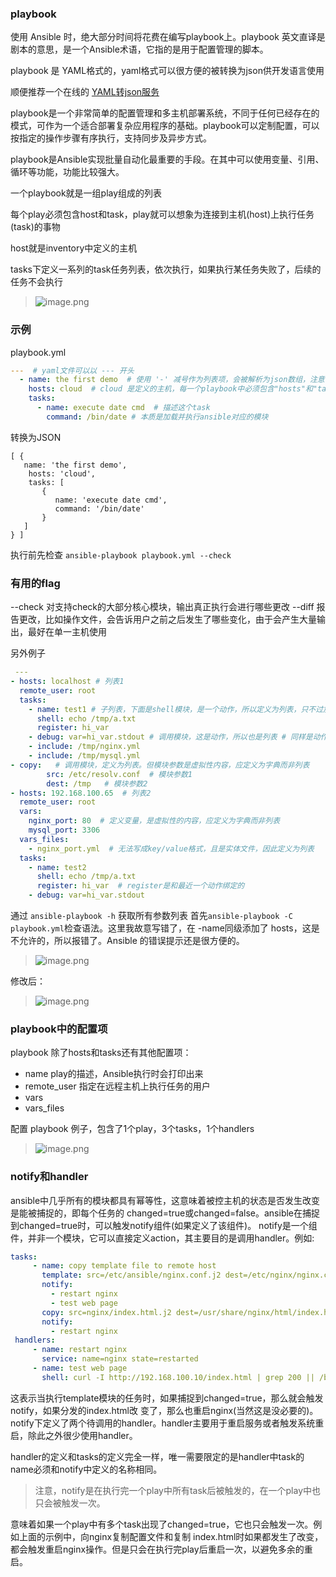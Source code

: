 ### playbook
使用 Ansible 时，绝大部分时间将花费在编写playbook上。playbook 英文直译是剧本的意思，是一个Ansible术语，它指的是用于配置管理的脚本。

playbook 是 YAML格式的，yaml格式可以很方便的被转换为json供开发语言使用

顺便推荐一个在线的 [YAML转json服务](http://nodeca.github.io/js-yaml/)

playbook是一个非常简单的配置管理和多主机部署系统，不同于任何已经存在的模式，可作为一个适合部署复杂应用程序的基础。playbook可以定制配置，可以按指定的操作步骤有序执行，支持同步及异步方式。

playbook是Ansible实现批量自动化最重要的手段。在其中可以使用变量、引用、循环等功能，功能比较强大。

一个playbook就是一组play组成的列表

每个play必须包含host和task，play就可以想象为连接到主机(host)上执行任务(task)的事物

host就是inventory中定义的主机

tasks下定义一系列的task任务列表，依次执行，如果执行某任务失败了，后续的任务不会执行

> ![image.png](https://upload-images.jianshu.io/upload_images/71414-7deca4044e5f29db.png?imageMogr2/auto-orient/strip%7CimageView2/2/w/1240)

### 示例
playbook.yml
```yaml
---  # yaml文件可以以 --- 开头
  - name: the first demo  # 使用 '-' 减号作为列表项，会被解析为json数组，注意在playbook中name属性不是必须的，表示描述，表示圈定一个范围，范围内的项都属于该列表。
    hosts: cloud  # cloud 是定义的主机，每一个playbook中必须包含"hosts"和"tasks"项
    tasks:
      - name: execute date cmd  # 描述这个task
        command: /bin/date # 本质是加载并执行ansible对应的模块
```
转换为JSON
```
[ { 
   name: 'the first demo',
    hosts: 'cloud',
    tasks: [ 
       { 
          name: 'execute date cmd', 
          command: '/bin/date' 
       } 
   ] 
} ]
```
执行前先检查 `ansible-playbook playbook.yml --check`

### 有用的flag
--check 对支持check的大部分核心模块，输出真正执行会进行哪些更改
--diff 报告更改，比如操作文件，会告诉用户之前之后发生了哪些变化，由于会产生大量输出，最好在单一主机使用

另外例子
```yaml
 ---
- hosts: localhost # 列表1
  remote_user: root
  tasks:
    - name: test1 # 子列表，下面是shell模块，是一个动作，所以定义为列表，只不过加了个name
      shell: echo /tmp/a.txt
      register: hi_var
    - debug: var=hi_var.stdout # 调用模块，这是动作，所以也是列表 # 同样是动作，包含文件
    - include: /tmp/nginx.yml
    - include: /tmp/mysql.yml
- copy:   # 调用模块，定义为列表。但模块参数是虚拟性内容，应定义为字典而非列表 
        src: /etc/resolv.conf  # 模块参数1
        dest: /tmp   # 模块参数2
- hosts: 192.168.100.65  # 列表2
  remote_user: root
  vars:
    nginx_port: 80  # 定义变量，是虚拟性的内容，应定义为字典而非列表
    mysql_port: 3306
  vars_files:
    - nginx_port.yml  # 无法写成key/value格式，且是实体文件，因此定义为列表
  tasks:
    - name: test2
      shell: echo /tmp/a.txt
      register: hi_var  # register是和最近一个动作绑定的
    - debug: var=hi_var.stdout
```

通过 `ansible-playbook -h` 获取所有参数列表
首先`ansible-playbook -C playbook.yml`检查语法。这里我故意写错了，在 -name同级添加了 hosts，这是不允许的，所以报错了。Ansible 的错误提示还是很方便的。

> ![image.png](https://upload-images.jianshu.io/upload_images/71414-e4945f8ff7acc851.png?imageMogr2/auto-orient/strip%7CimageView2/2/w/1240)

修改后：
 
> ![image.png](https://upload-images.jianshu.io/upload_images/71414-dd163c683cf0e542.png?imageMogr2/auto-orient/strip%7CimageView2/2/w/1240)

### playbook中的配置项
playbook 除了hosts和tasks还有其他配置项：
* name   play的描述，Ansible执行时会打印出来
* remote_user 指定在远程主机上执行任务的用户
* vars
* vars_files

配置
playbook 例子，包含了1个play，3个tasks，1个handlers
> ![image.png](https://upload-images.jianshu.io/upload_images/71414-8d5e07278c31d6c1.png?imageMogr2/auto-orient/strip%7CimageView2/2/w/1240)

### notify和handler
ansible中几乎所有的模块都具有幂等性，这意味着被控主机的状态是否发生改变是能被捕捉的，即每个任务的 changed=true或changed=false。ansible在捕捉到changed=true时，可以触发notify组件(如果定义了该组件)。
notify是一个组件，并非一个模块，它可以直接定义action，其主要目的是调用handler。例如:
```yaml
tasks:
     - name: copy template file to remote host
       template: src=/etc/ansible/nginx.conf.j2 dest=/etc/nginx/nginx.conf
       notify:
         - restart nginx
         - test web page
       copy: src=nginx/index.html.j2 dest=/usr/share/nginx/html/index.html
       notify:
         - restart nginx
 handlers:
     - name: restart nginx
       service: name=nginx state=restarted
     - name: test web page
       shell: curl -I http://192.168.100.10/index.html | grep 200 || /bin/false
```

这表示当执行template模块的任务时，如果捕捉到changed=true，那么就会触发notify，如果分发的index.html改 变了，那么也重启nginx(当然这是没必要的)。notify下定义了两个待调用的handler。handler主要用于重启服务或者触发系统重启，除此之外很少使用handler。

handler的定义和tasks的定义完全一样，唯一需要限定的是handler中task的name必须和notify中定义的名称相同。

> 注意，notify是在执行完一个play中所有task后被触发的，在一个play中也只会被触发一次。

意味着如果一个play中有多个task出现了changed=true，它也只会触发一次。例如上面的示例中，向nginx复制配置文件和复制
index.html时如果都发生了改变，都会触发重启nginx操作。但是只会在执行完play后重启一次，以避免多余的重启。
